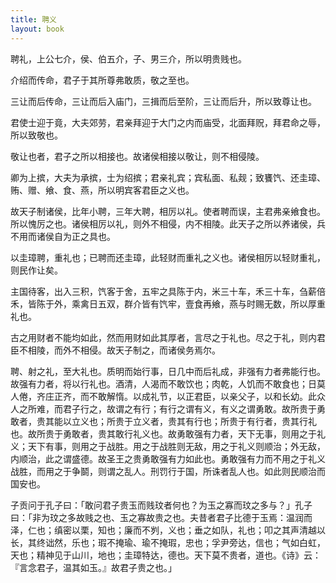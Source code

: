 ```yaml
---
title: 聘义
layout: book
---
```


聘礼，上公七介，侯、伯五介，子、男三介，所以明贵贱也。

介绍而传命，君子于其所尊弗敢质，敬之至也。

三让而后传命，三让而后入庙门，三揖而后至阶，三让而后升，所以致尊让也。

君使士迎于竟，大夫郊劳，君亲拜迎于大门之内而庙受，北面拜贶，拜君命之辱，所以致敬也。

敬让也者，君子之所以相接也。故诸侯相接以敬让，则不相侵陵。

卿为上摈，大夫为承摈，士为绍摈；君亲礼宾；宾私面、私觌；致饔饩、还圭璋、贿、赠、飨、食、燕，所以明宾客君臣之义也。

故天子制诸侯，比年小聘，三年大聘，相厉以礼。使者聘而误，主君弗亲飨食也。所以愧厉之也。诸侯相厉以礼，则外不相侵，内不相陵。此天子之所以养诸侯，兵不用而诸侯自为正之具也。

以圭璋聘，重礼也；已聘而还圭璋，此轻财而重礼之义也。诸侯相厉以轻财重礼，则民作让矣。

主国待客，出入三积，饩客于舍，五牢之具陈于内，米三十车，禾三十车，刍薪倍禾，皆陈于外，乘禽日五双，群介皆有饩牢，壹食再飨，燕与时赐无数，所以厚重礼也。

古之用财者不能均如此，然而用财如此其厚者，言尽之于礼也。尽之于礼，则内君臣不相陵，而外不相侵。故天子制之，而诸侯务焉尔。

聘、射之礼，至大礼也。质明而始行事，日几中而后礼成，非强有力者弗能行也。故强有力者，将以行礼也。酒清，人渴而不敢饮也；肉乾，人饥而不敢食也；日莫人倦，齐庄正齐，而不敢解惰。以成礼节，以正君臣，以亲父子，以和长幼。此众人之所难，而君子行之，故谓之有行；有行之谓有义，有义之谓勇敢。故所贵于勇敢者，贵其能以立义也；所贵于立义者，贵其有行也；所贵于有行者，贵其行礼也。故所贵于勇敢者，贵其敢行礼义也。故勇敢强有力者，天下无事，则用之于礼义；天下有事，则用之于战胜。用之于战胜则无敌，用之于礼义则顺治；外无敌，内顺治，此之谓盛德。故圣王之贵勇敢强有力如此也。勇敢强有力而不用之于礼义战胜，而用之于争鬬，则谓之乱人。刑罚行于国，所诛者乱人也。如此则民顺治而国安也。

子贡问于孔子曰：「敢问君子贵玉而贱玟者何也？为玉之寡而玟之多与？」孔子曰：「非为玟之多故贱之也、玉之寡故贵之也。夫昔者君子比德于玉焉：温润而泽，仁也；缜密以栗，知也；廉而不刿，义也；垂之如队，礼也；叩之其声清越以长，其终诎然，乐也；瑕不掩瑜、瑜不掩瑕，忠也；孚尹旁达，信也；气如白虹，天也；精神见于山川，地也；圭璋特达，德也。天下莫不贵者，道也。《诗》云：『言念君子，温其如玉。』故君子贵之也。」

